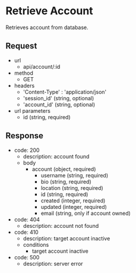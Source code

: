 # Retrieve Account
Retrieves account from database.

## Request
- url
  - api/account/:id
- method
  - GET
- headers
  - 'Content-Type' : 'application/json'
  - 'session_id' (string, optional)
  - 'account_id' (string, optional)
- url parameters
  - id (string, required)

## Response
- code: 200
  - description: account found
  - body
    - account (object, required)
      - username (string, required)
      - bio (string, required)
      - location (string, required)
      - id (string, required)
      - created (integer, required)
      - updated (integer, required)
      - email (string, only if account owned)
- code: 404
  - description: account not found
- code: 410
  - description: target account inactive
  - conditions
    - target account inactive
- code: 500
  - description: server error

